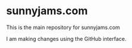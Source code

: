 # sunnyjams.com
This is the main repository for sunnyjams.com

I am making changes using the GitHub interface.
